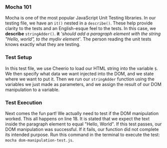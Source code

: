 ### Mocha 101
Mocha is one of the most popular JavaScript Unit Testing libraries. In our testing file, we have an `it()` nested in a `describe()`. These help provide clarity to the tests and an English-esque feel to the tests. 
In this case, we **describe** `stringAdder()`. **it** *'should add a paragraph element with the string "Hello, world", to the mydiv element'*. The person reading the unit tests knows exactly what they are testing.

### Test Setup
In this test file, we use Cheerio to load our HTML string into the variable `$`. We then specify what data we want injected into the DOM, and we state where we want to put it. 
Then we run our `stringAdder` function using the variables we just made as parameters, and we assign the result of our DOM manipulation to a variable.

### Test Execution
Next comes the fun part! We actually need to test if the DOM manipulation worked. This all happens on line 18. It is stated that we expect the text inside the paragraph element to equal "Hello, World". If this test passes, our DOM manipulation was successful. If it fails, our function did not complete its intended purpose.
Run this command in the terminal to execute the test: `mocha dom-manipulation-test.js`.